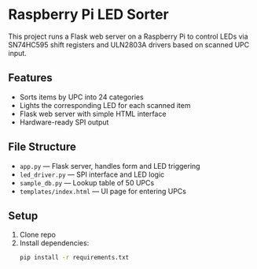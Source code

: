 # Raspberry Pi LED Sorter

This project runs a Flask web server on a Raspberry Pi to control LEDs via SN74HC595 shift registers and ULN2803A drivers based on scanned UPC input.

## Features
- Sorts items by UPC into 24 categories
- Lights the corresponding LED for each scanned item
- Flask web server with simple HTML interface
- Hardware-ready SPI output

## File Structure
- `app.py` — Flask server, handles form and LED triggering
- `led_driver.py` — SPI interface and LED logic
- `sample_db.py` — Lookup table of 50 UPCs
- `templates/index.html` — UI page for entering UPCs

## Setup
1. Clone repo
2. Install dependencies:
   ```bash
   pip install -r requirements.txt
